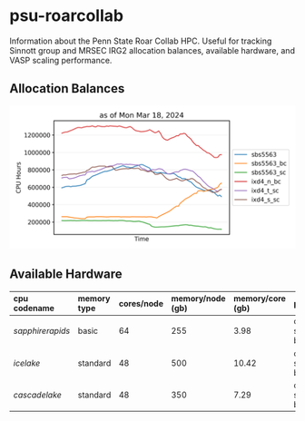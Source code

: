 # psu-roarcollab

Information about the Penn State Roar Collab HPC. Useful for tracking Sinnott group and MRSEC IRG2 allocation balances, available hardware, and VASP scaling performance.

## Allocation Balances
![plot](/results/alloc_balances.png)

## Available Hardware
|cpu codename       |memory type|cores/node |memory/node (gb)   |memory/core (gb)   |partitions             |
|:---               |:---       |:---       |:---               |:---               |:---                   |
|*sapphirerapids*   |basic      |64         |255                |3.98               |open, sla-prio, burst  |
|*icelake*          |standard   |48         |500                |10.42              |open, sla-prio, burst  |
|*cascadelake*      |standard   |48         |350                |7.29               |open, sla-prio, burst  |

